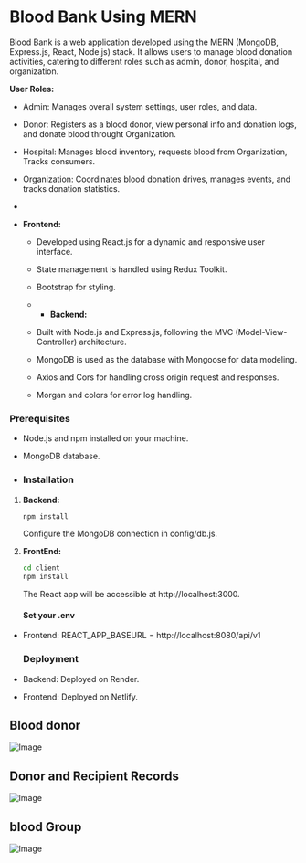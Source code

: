 
# Blood Bank Using MERN

Blood Bank is a web application developed using the MERN (MongoDB, Express.js, React, Node.js) stack. It allows users to manage blood donation activities, catering to different roles such as admin, donor, hospital, and organization.

 **User Roles:**
  - Admin: Manages overall system settings, user roles, and data.
  - Donor: Registers as a blood donor, view personal info and donation logs, and donate blood throught Organization.
  - Hospital: Manages blood inventory, requests blood from Organization, Tracks consumers.
  - Organization: Coordinates blood donation drives, manages events, and tracks donation statistics.

  - 
- **Frontend:**
  - Developed using React.js for a dynamic and responsive user interface.
  - State management is handled using Redux Toolkit.
  - Bootstrap for styling.
 
  - - **Backend:**
  - Built with Node.js and Express.js, following the MVC (Model-View-Controller) architecture.
  - MongoDB is used as the database with Mongoose for data modeling.
  - Axios and Cors for handling cross origin request and responses.
  - Morgan and colors for error log handling.

### Prerequisites

- Node.js and npm installed on your machine.
- MongoDB database.

- ### Installation

1. **Backend:**
   ```bash
   npm install
   ```
   Configure the MongoDB connection in config/db.js.
2. **FrontEnd:**
   ```bash
   cd client
   npm install
   ```

   The React app will be accessible at http://localhost:3000.

   #### Set your .env
- Frontend:
  REACT_APP_BASEURL = http://localhost:8080/api/v1

  ### Deployment
- Backend: Deployed on Render.
- Frontend: Deployed on Netlify.

## Blood donor
![Image](https://github.com/user-attachments/assets/56a7c467-366a-4601-b2f4-9853422a2976)
## Donor and Recipient Records
![Image](https://github.com/user-attachments/assets/b8ff4182-b973-401b-96fd-f095fe1cba94)
## blood Group 
![Image](https://github.com/user-attachments/assets/aaba61d0-b72f-4cd3-887c-41a4dab7c94e)
